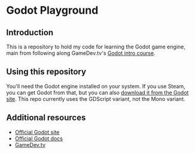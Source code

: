 # Godot Playground

## Introduction

This is a repository to hold my code for learning the Godot game engine, main from following along GameDev.tv's [Godot intro course](https://www.udemy.com/course/godot/).

## Using this repository

You'll need the Godot engine installed on your system. If you use Steam, you can get Godot from that, but you can also [download it from the Godot site](https://godotengine.org/download/windows). This repo currently uses the GDScript variant, not the Mono variant.

## Additional resources

* [Official Godot site](https://godotengine.org/)
* [Official Godot docs](https://docs.godotengine.org/en/stable/)
* [GameDev.tv](https://www.gamedev.tv/)
